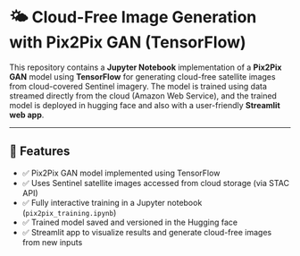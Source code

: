 # 🌤️ Cloud-Free Image Generation with Pix2Pix GAN (TensorFlow)

This repository contains a **Jupyter Notebook** implementation of a **Pix2Pix GAN** model using **TensorFlow** for generating cloud-free satellite images from cloud-covered Sentinel imagery. The model is trained using data streamed directly from the cloud (Amazon Web Service), and the trained model is deployed in hugging face and also with a user-friendly **Streamlit web app**.

---

## 📌 Features

- ✅ Pix2Pix GAN model implemented using TensorFlow
- ✅ Uses Sentinel satellite images accessed from cloud storage (via STAC API)
- ✅ Fully interactive training in a Jupyter notebook (`pix2pix_training.ipynb`)
- ✅ Trained model saved and versioned in the Hugging face
- ✅ Streamlit app to visualize results and generate cloud-free images from new inputs

